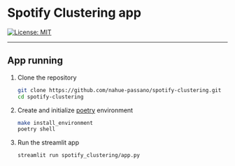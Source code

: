 # **Spotify Clustering app**

[![License: MIT](https://img.shields.io/badge/License-MIT-yellow.svg)](https://opensource.org/licenses/MIT)


---
## **App running**
1. Clone the repository
    ```bash
    git clone https://github.com/nahue-passano/spotify-clustering.git
    cd spotify-clustering
    ```

2. Create and initialize [poetry](https://python-poetry.org/) environment
    ```bash
    make install_environment
    poetry shell
    ```

3. Run the streamlit app
    ```bash
    streamlit run spotify_clustering/app.py
    ```

